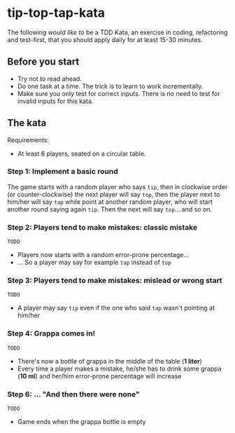 tip-top-tap-kata
===

The following _would like to_ be a TDD Kata, an exercise in coding, refactoring and test-first, that you should apply daily for at least 15-30 minutes.

## Before you start

- Try not to read ahead.
- Do one task at a time. The trick is to learn to work incrementally.
- Make sure you only test for correct inputs. There is no need to test for invalid inputs for this kata.

## The kata

Requirements:

- At least 6 players, seated on a circular table.

### Step 1: Implement a basic round

The game starts with a random player who says `tip`, then in clockwise order (or counter-clockwise) the next player will say `top`, then the player next to him/her will say `tap` while point at another random player, who will start another round saying again `tip`. Then the next will say `top`... and so on.

### Step 2: Players tend to make mistakes: classic mistake

`TODO`

- Players now starts with a random error-prone percentage...
- ... So a player may say for example `tap` instead of `top`

### Step 3: Players tend to make mistakes: mislead or wrong start

`TODO`

- A player may say `tip` even if the one who said `tap` wasn't pointing at him/her

### Step 4: Grappa comes in!

`TODO`

- There's now a bottle of grappa in the middle of the table (**1 liter**)
- Every time a player makes a mistake, he/she has to drink some grappa (**10 ml**) and her/him error-prone percentage will increase

### Step 6: ... "And then there were none"

`TODO`

- Game ends when the grappa bottle is empty
